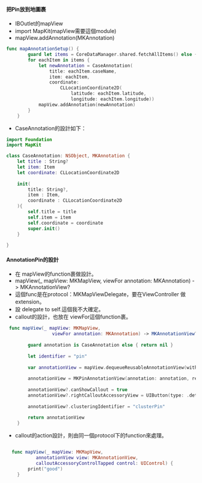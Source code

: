 #### 把Pin放到地圖裹
- IBOutlet的mapView
- import MapKit(mapView需要這個module)
- mapView.addAnnotation(MKAnnotation)

```Swift
func mapAnnotationSetup() {
        guard let items = CoreDataManager.shared.fetchAllItems() else {return}
        for eachItem in items {
            let newAnnotation = CaseAnnotation(
                title: eachItem.caseName,
                item: eachItem,
                coordinate:
                    CLLocationCoordinate2D(
                        latitude: eachItem.latitude,
                        longitude: eachItem.longitude))
            mapView.addAnnotation(newAnnotation)   
        } 
    }
```

- CaseAnnotation的設計如下：

```Swift
import Foundation
import MapKit

class CaseAnnotation: NSObject, MKAnnotation {
    let title : String?
    let item: Item
    let coordinate: CLLocationCoordinate2D
    
    init(
        title: String?,
        item : Item,
        coordinate : CLLocationCoordinate2D
    ){
        self.title = title
        self.item = item
        self.coordinate = coordinate
        super.init()
    }
       
}
```


#### AnnotationPin的設計
- 在 mapView的function裹做設計。
- mapView(_ mapView: MKMapView, viewFor annotation: MKAnnotation) -> MKAnnotationView?
- 這個func是在protocol：MKMapViewDelegate，要在ViewController 做 extension。
- 設 delegate to self.這個我不大確定。
- callout的設計，也放在 viewFor這個function裹。
```Swift
 func mapView(_ mapView: MKMapView,
                 viewFor annotation: MKAnnotation) -> MKAnnotationView? {
        
        guard annotation is CaseAnnotation else { return nil }
        
        let identifier = "pin"
        
        var annotationView = mapView.dequeueReusableAnnotationView(withIdentifier: identifier) as? MKPinAnnotationView
         
        annotationView = MKPinAnnotationView(annotation: annotation, reuseIdentifier: identifier)
        
        annotationView?.canShowCallout = true
        annotationView?.rightCalloutAccessoryView = UIButton(type: .detailDisclosure)
        
        annotationView?.clusteringIdentifier = "clusterPin"
        
        return annotationView
    }

```

- callout的action設計，則由同一個protocol下的function來處理。
```Swift

  func mapView(_ mapView: MKMapView,
           annotationView view: MKAnnotationView,
           calloutAccessoryControlTapped control: UIControl) {
        print("good")
    }

```
